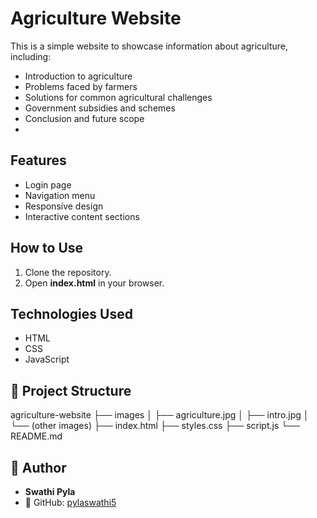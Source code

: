 # Agriculture Website

This is a simple website to showcase information about agriculture, including:

- Introduction to agriculture
- Problems faced by farmers
- Solutions for common agricultural challenges
- Government subsidies and schemes
- Conclusion and future scope
- 
## Features
- Login page
- Navigation menu
- Responsive design
- Interactive content sections

## How to Use
1. Clone the repository.
2. Open **index.html** in your browser.

## Technologies Used
- HTML
- CSS
- JavaScript
  
## 📁 Project Structure
agriculture-website
├── images
│ ├── agriculture.jpg
│ ├── intro.jpg
│ └── (other images)
├── index.html 
├── styles.css 
├── script.js 
└── README.md 

## 👤 Author

- **Swathi Pyla**  
- 🔗 GitHub: [pylaswathi5](https://github.com/pylaswathi5)

